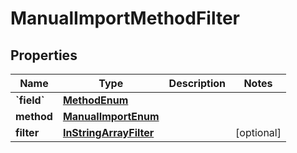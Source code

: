 
# ManualImportMethodFilter

## Properties
| Name | Type | Description | Notes |
| ------------ | ------------- | ------------- | ------------- |
| **&#x60;field&#x60;** | [**MethodEnum**](MethodEnum.md) |  |  |
| **method** | [**ManualImportEnum**](ManualImportEnum.md) |  |  |
| **filter** | [**InStringArrayFilter**](InStringArrayFilter.md) |  |  [optional] |



